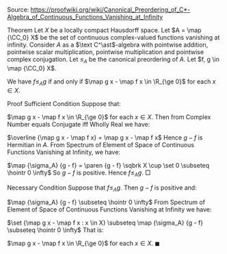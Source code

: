 # 

Source: https://proofwiki.org/wiki/Canonical_Preordering_of_C*-Algebra_of_Continuous_Functions_Vanishing_at_Infinity



Theorem
Let $X$ be a locally compact Hausdorff space. 
Let $A = \map {\CC_0} X$ be the set of continuous complex-valued functions vanishing at infinity.
Consider $A$ as a $\text C^\ast$-algebra with pointwise addition, pointwise scalar multiplication, pointwise multiplication and pointwise complex conjugation.
Let $\le_A$ be the canonical preordering of $A$.
Let $f, g \in \map {\CC_0} X$. 

We have $f \le_A g$ if and only if $\map g x - \map f x \in \R_{\ge 0}$ for each $x \in X$.


Proof
Sufficient Condition
Suppose that:

$\map g x - \map f x \in \R_{\ge 0}$ for each $x \in X$.
Then from Complex Number equals Conjugate iff Wholly Real we have:

$\overline {\map g x - \map f x} = \map g x - \map f x$
Hence $g - f$ is Hermitian in $A$.
From Spectrum of Element of Space of Continuous Functions Vanishing at Infinity, we have:

$\map {\sigma_A} {g - f} = \paren {g - f} \sqbrk X \cup \set 0 \subseteq \hointr 0 \infty$
So $g - f$ is positive. 
Hence $f \le_A g$. 
$\Box$

Necessary Condition
Suppose that $f \le_A g$.
Then $g - f$ is positive and:

$\map {\sigma_A} {g - f} \subseteq \hointr 0 \infty$
From Spectrum of Element of Space of Continuous Functions Vanishing at Infinity we have:

$\set {\map g x - \map f x : x \in X} \subseteq \map {\sigma_A} {g - f} \subseteq \hointr 0 \infty$
That is:

$\map g x - \map f x \in \R_{\ge 0}$ for each $x \in X$.
$\blacksquare$





